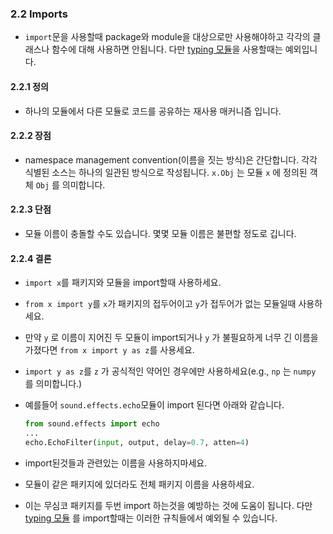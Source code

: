 <a id="s2.2-imports"></a>

### 2.2 Imports

- `import`문을 사용할때 package와 module을 대상으로만 사용해야하고 각각의 클래스나 함수에 대해 사용하면 안됩니다. 다만 [typing 모듈](#31912-typing-%ec%b6%94%ea%b0%80)을 사용할때는 예외입니다.

<a id="s2.2.1-definition"></a>

#### 2.2.1 정의

- 하나의 모듈에서 다른 모듈로 코드를 공유하는 재사용 매커니즘 입니다.

<a id="s2.2.2-pros"></a>

#### 2.2.2 장점

- namespace management convention(이름을 짓는 방식)은 간단합니다. 각각 식별된 소스는 하나의 일관된 방식으로 작성됩니다. `x.Obj` 는 모듈 `x` 에 정의된 객체 `Obj` 를 의미합니다.

<a id="s2.2.3-cons"></a>

#### 2.2.3 단점

- 모듈 이름이 충돌할 수도 있습니다. 몇몇 모듈 이름은 불편할 정도로 깁니다.

<a id="s2.2.4-decision"></a>

#### 2.2.4 결론

- `import x`를 패키지와 모듈을 import할때 사용하세요.
- `from x import y`를 `x`가 패키지의 접두어이고 `y`가 접두어가 없는 모듈일때 사용하세요.
- 만약 `y` 로 이름이 지어진 두 모듈이 import되거나 `y` 가 불필요하게 너무 긴 이름을 가졌다면 `from x import y as z`를 사용세요.
- `import y as z`를 `z` 가 공식적인 약어인 경우에만 사용하세요(e.g., `np` 는 `numpy` 를 의미합니다.)

- 예를들어 `sound.effects.echo`모듈이 import 된다면 아래와 같습니다.

  ```python
  from sound.effects import echo
  ...
  echo.EchoFilter(input, output, delay=0.7, atten=4)
  ```

- import된것들과 관련있는 이름을 사용하지마세요.
- 모듈이 같은 패키지에 있더라도 전체 패키지 이름을 사용하세요.
- 이는 무심코 패키지를 두번 import 하는것을 예방하는 것에 도움이 됩니다. 다만 [typing 모듈](#31912-typing-%ec%b6%94%ea%b0%80) 를 import할때는 이러한 규칙들에서 예외될 수 있습니다.
